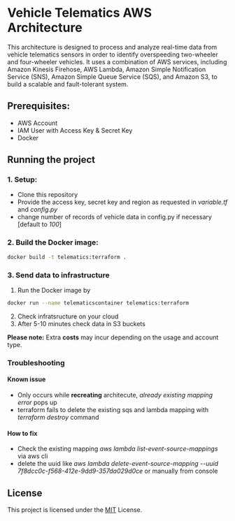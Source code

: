 # Vehicle Telematics AWS Architecture

This architecture is designed to process and analyze real-time data from vehicle telematics sensors in order to identify overspeeding two-wheeler and four-wheeler vehicles. It uses a combination of AWS services, including Amazon Kinesis Firehose, AWS Lambda, Amazon Simple Notification Service (SNS), Amazon Simple Queue Service (SQS), and Amazon S3, to build a scalable and fault-tolerant system.


## Prerequisites:

- AWS Account
- IAM User with Access Key & Secret Key
- Docker

## Running the project

### 1. Setup:

- Clone this repository
- Provide the access key, secret key and region as requested in *variable.tf* and *config.py*
- change number of records of vehicle data in config.py if necessary [default to *100*]

### 2. Build the Docker image:

```bash
docker build -t telematics:terraform .
```

### 3. Send data to infrastructure
1. Run the Docker image by 
```bash
docker run --name telematicscontainer telematics:terraform
```
2. Check infratsructure on your cloud
3. After 5-10 minutes check data in S3 buckets


**Please note:** Extra **costs** may incur depending on the usage and account type.


### Troubleshooting
#### Known issue
- Only occurs while **recreating** architecute, *already existing mapping error* pops up
- terraform fails to delete the existing sqs and lambda mapping with *terraform destroy* command

#### How to fix
- Check the existing mapping *aws lambda list-event-source-mappings* via aws cli
- delete the uuid like *aws lambda delete-event-source-mapping --uuid 7f8dcc0c-f568-412e-9dd9-357da029d0ce* or manually from console

## License

This project is licensed under the [MIT](https://choosealicense.com/licenses/mit/) License.